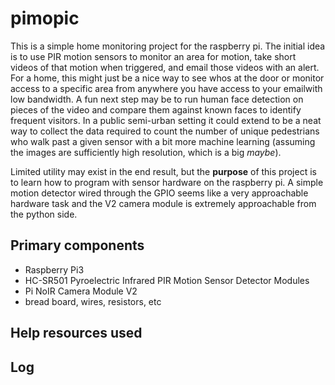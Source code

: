 # pimopic
This is a simple home monitoring project for the raspberry pi. The initial idea is to use PIR motion sensors to monitor
an area for motion, take short videos of that motion when triggered, and email those videos with an alert. For a home, this
might just be a nice way to see whos at the door or monitor access to a specific area from anywhere you have access to 
your emailwith low bandwidth. A fun next step may be to run human face detection on pieces of the video and 
compare them against known faces to identify frequent visitors.
In a public semi-urban setting it could extend to be a neat way to collect the data required to 
count the number of unique pedestrians who walk past a given sensor with a bit more machine learning 
(assuming the images are sufficiently high resolution, which is a big *maybe*).

Limited utility may exist in the end result, but the **purpose** of this project is to learn
how to program with sensor hardware on the raspberry pi. A simple motion detector wired through the GPIO seems like a very 
approachable hardware task and the V2 camera module is extremely approachable from the python side.

## Primary components
* Raspberry Pi3 
* HC-SR501 Pyroelectric Infrared PIR Motion Sensor Detector Modules
* Pi NoIR Camera Module V2
* bread board, wires, resistors, etc

## Help resources used


## Log


